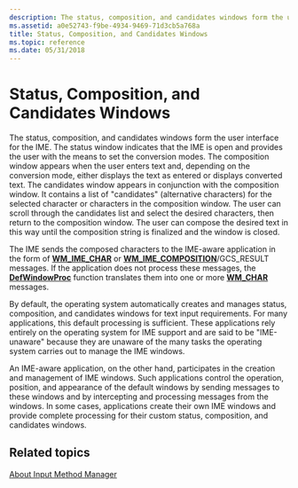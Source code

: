 ```yaml
---
description: The status, composition, and candidates windows form the user interface for the IME.
ms.assetid: a0e52743-f9be-4934-9469-71d3cb5a768a
title: Status, Composition, and Candidates Windows
ms.topic: reference
ms.date: 05/31/2018
---
```


# Status, Composition, and Candidates Windows

The status, composition, and candidates windows form the user interface for the IME. The status window indicates that the IME is open and provides the user with the means to set the conversion modes. The composition window appears when the user enters text and, depending on the conversion mode, either displays the text as entered or displays converted text. The candidates window appears in conjunction with the composition window. It contains a list of "candidates" (alternative characters) for the selected character or characters in the composition window. The user can scroll through the candidates list and select the desired characters, then return to the composition window. The user can compose the desired text in this way until the composition string is finalized and the window is closed.

The IME sends the composed characters to the IME-aware application in the form of [**WM\_IME\_CHAR**](wm-ime-char.md) or [**WM\_IME\_COMPOSITION**](wm-ime-composition.md)/GCS\_RESULT messages. If the application does not process these messages, the [**DefWindowProc**](/windows/desktop/api/winuser/nf-winuser-defwindowproca) function translates them into one or more [**WM\_CHAR**](../inputdev/wm-char.md) messages.

By default, the operating system automatically creates and manages status, composition, and candidates windows for text input requirements. For many applications, this default processing is sufficient. These applications rely entirely on the operating system for IME support and are said to be "IME-unaware" because they are unaware of the many tasks the operating system carries out to manage the IME windows.

An IME-aware application, on the other hand, participates in the creation and management of IME windows. Such applications control the operation, position, and appearance of the default windows by sending messages to these windows and by intercepting and processing messages from the windows. In some cases, applications create their own IME windows and provide complete processing for their custom status, composition, and candidates windows.

## Related topics

<dl> <dt>

[About Input Method Manager](about-input-method-manager.md)
</dt> </dl>

 

 
